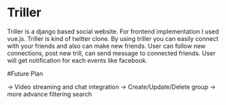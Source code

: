 # Triller

Triller is a django based social website. For frontend implementation I used vue.js. Triller is kind of twitter clone. By using triller you can easily connect with your friends and also can make new friends. User can follow new connections, post new trill, can send message to connected friends.
User will get notification for each events like facebook. 

#Future Plan

-> Video streaming and chat integration
-> Create/Update/Delete group
-> more advance filtering search
